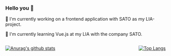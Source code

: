 ### Hello you :hibiscus:
:tada: I'm currently working on a frontend application with SATO as my LIA-project.

🌱 I'm currently learning Vue.js at my LIA with the company SATO.

<div style="float: left;">
  
[![Anurag's github stats](https://github-readme-stats.vercel.app/api?username=erifredrika&show_icons=true&theme=material-palenight&custom_title=Stats)](https://github.com/anuraghazra/github-readme-stats)

</div>
<div style="float: right;">
  
[![Top Langs](https://github-readme-stats.vercel.app/api/top-langs/?username=anuraghazra&layout=compact&theme=jolly&custom_title=Favourites&langs_count=5)](https://github.com/anuraghazra/github-readme-stats)

</div>
<!--

**erifredrika/erifredrika** is a ✨ _special_ ✨ repository because its `README.md` (this file) appears on your GitHub profile.

Here are some ideas to get you started:

- 🔭 I’m currently working on ...
- 🌱 I’m currently learning ...
- 👯 I’m looking to collaborate on ...
- 🤔 I’m looking for help with ...
- 💬 Ask me about ...
- 📫 How to reach me: ...
- 😄 Pronouns: ...
- ⚡ Fun fact: ...
-->
